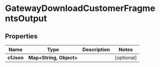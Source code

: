 

# GatewayDownloadCustomerFragmentsOutput

## Properties

Name | Type | Description | Notes
------------ | ------------- | ------------- | -------------
**cfJson** | **Map&lt;String, Object&gt;** |  |  [optional]



